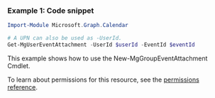 ### Example 1: Code snippet

```powershellImport-Module Microsoft.Graph.Calendar

# A UPN can also be used as -UserId.
Get-MgUserEventAttachment -UserId $userId -EventId $eventId
```
This example shows how to use the New-MgGroupEventAttachment Cmdlet.
To learn about permissions for this resource, see the [permissions reference](/graph/permissions-reference).

